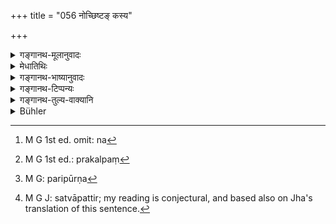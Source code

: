 +++
title = "056 नोच्छिष्टङ् कस्य"

+++

<details><summary>गङ्गानथ-मूलानुवादः</summary>

He should not give the leavings to anyone; he should not eat in between; he should not do over-rating; and he should not go any-where with particles of food still on him.—(56)
</details>

<details><summary>मेधातिथिः</summary>

पात्रीस्थम् अन्नम् आस्यस्पर्शदूषितम् **उच्छिष्टम्** उच्यते । तन् **न कस्यचिद् दद्याद्** अनेनैव सिद्धे स्नातकव्रतेषु यः शूद्रविषयः प्रतिषेधः स तत्रैव निरूपयिष्यते । चतुर्थ्यां प्राप्तायां षष्ठी संबन्धमात्रनिषेधार्था । ये ऽपि दत्तम् इदम् अस्मभ्यम् इति न विदुस् तेषाम् अपि भोजनाय न[^२०५] प्रकल्प्यं[^२०६] श्वबिडालादीनाम् । न ह्य् अत्र ददात्यर्थः परिपूर्णः[^२०७] स्वत्वनिवृत्तिमात्रं दातुः, परस्य स्वत्वापत्तिर्[^२०८] नास्ति । 


[^२०८]:
     M G J: satvāpattir; my reading is conjectural, and based also on Jha's translation of this sentence.


[^२०७]:
     M G: paripūrṇa


[^२०६]:
     M G 1st ed.: prakalpaṃ


[^२०५]:
     M G 1st ed. omit: na

- **अन्तरा**शब्दो मध्यवचनः । द्वौ भोजनकालौ सायं प्रातश् च । ततो ऽन्यस्मिन् काले न भुञ्जीत । अथ वा व्यवधाने **अन्तरा**शब्दः । त्यक्तभोजनव्यापारः क्रियान्तरेण व्यवधाय पुनस् तद् एव प्राक्पात्रगृहीतं न भुञ्जीत । स्मृत्यन्तरे तु विशेषः पठ्यते- "उत्थानाचमनव्यापेतम्" इति (च्ड़्। ग्ध् १७.१९) । केचित् तु विच्छेदम् अन्तरम् आचक्षते । "सव्येन पाणिना पात्रम् अन्वालभ्य दक्षिणेनावदाय प्राणायास्ये जुहोति" इति श्रूयते । तत्र यः सव्येन पात्रस्यानुग्रहस् तदनन्तरम् । 

- **न चैवात्यशनम्** अतिमात्रम् अशनं **कुर्यात्** । एतच् चानारोग्यकारणं गुरुविरुद्धादीनां प्रदर्शनार्थम् । हेतूपदेशान् मात्राशितायाश् चायुर्वेदाद् अतिमात्रता बोद्धव्या । यावद् अशितम् अन्नम् उदरपूरं न करोति सम्यग् जीर्यति तावद् अशितव्यम् । त्रयः कुक्षेर् भागाः, अध्यर्धम् अन्नस्य भागार्धं पानस्य भागो दोषसंचाराय । अन्यथानारोग्यम् । 

- **न चोच्छित्ष्टः क्वचिद् व्रजेत्** । अतश् चोच्छिष्टम् अपनीय शुचित्वम् आपादिते तस्मिन्न् एव देश आचान्तव्यम् ॥ २.५६ ॥
</details>

<details><summary>गङ्गानथ-भाष्यानुवादः</summary>

The food left in the dish, and become unclean by being touched with the mouth, is called, ‘*leavings*;’—this he should not give to anyone. The prohibition of the offering of the leavings to any person being already contained in this verse, the necessity of having another prohibition of the offering of the leavings to a *Śūdra*,—which we find among the duties of the *Snātakā*—we shall explain in connection with the latter verse.

\[In ‘*Kasyachit*’ \] though the dative would he the proper form, we have the genitive in the sense of ‘relationship in general,’ and what is meant is that it should not he given even to such living beings as do not understand that a certain thing has been given to them,—such for instance, as dogs and cats; in this latter case the act cannot he called ‘*giving*’ in its full sense; as it involves merely the cessation of the proprietary right of the giver, it does not involve the producing of the proprietary right in the recipient \[that is why the Dative could not he rightly used: which could imply both *giving* and *receiving* \].

The phrase ‘*antarā*’ ‘*in between*,’ means *middle*. There are two times for meals—morning and evening; and one should not eat between these meals. Or, ‘*in* *between*’ may mean *interruption*; in which case the meaning is that ‘having once left off the act of eating, and having interrupted it by some other act, he should not eat the food left in the same dish.’ Another *Smṛti* lays down the specific rule that ‘one should avoid eating interrupted by rising and washing.’ Others again have explained the phrase ‘*antarā*,’ as meaning *disconnection*. The *Śruti* having declared that ‘holding the dish with the left hand, ono should take up the morsel with the right hand and then offer it to the Life-breath in the mouth,’—it is the *omitting of the act of holding the dish with the left hand* which is meant by the terms ‘*antarā*.’

‘*Be should not do over-eating*’;—one should not eat too much. This is with a view to health, and hence implies the avoidance of such food as may he either indigestible or unsuitable. Specially because the advice is based upon reason. What is ‘*over-eating*’ can he learnt from the Āyurveda. The sense is that one should eat only that quantity of food which does not quite fill the stomach, and which is properly digested. Of the three parts into which the stomach is divided, one part itself should bo filled with food, half a part with water, and one part should be left for the action of the bodily humours. If this is not done, health suffers.

‘*He should not go anywhere teiṭh particles of food still on him*’;—on the very spot where he has oaten, he should clean himself by removing all particles of food from the body and then wash his hands and mouth without rising from the place.—(50)
</details>

<details><summary>गङ्गानथ-टिप्पन्यः</summary>

The second half of this verse is quoted in *Vīramitrodaya* (Saṃskāra, p.
458); in *Aparārka* (p. 61) in support of the view that by avoiding
over-eating one acquires health;—and in *Smṛticandrikā* (Saṃskāra, p.
115).
</details>

<details><summary>गङ्गानथ-तुल्य-वाक्यानि</summary>

**(Verse 56-57)  
**

*Āpastamba-Dharmasūtra*, 1. 3. 36-10.—‘After eating, he should himself
wash the dish; he should not have any leavings; what he does not eat he
should bury in the ground; or throw into water.’

*Āpastamba*, 1. 11- 31. 22.—‘He should not offer the leavings to a
non-Brāhmaṇa.’

*Āpastamba*, 2.1.2-3.—‘He should eat twice; never satiating himself with
food.’

*Vaśiṣṭha* (Aparārka, p. 61).—‘For the ascetic the meal should consist
of eight morsels, for the hermit, sixteen, for the householder,
thirty-two; for the student, there is no limit.’

\[This same text is quoted in Parāśaramādhava, p. 370, as from
Āpastamba. \]

*Vaśiṣṭha*, 17.—‘Leavings or no leavings,—he should not offer the food
to a Śūdra.’

*Vaśiṣṭha*, 11.17.—‘Leavings, except those of the Teacher, should never
be eaten; nor one’s own leavings.’

*Āpastamba-Dharmasūtra*, 2. 7. 17. 12.—‘He should not. offer the
leavings to any one who does not possess the necessary qualifications.’

*Viṣṇu-Smṛti*, 67. 36.—‘One should not eat clarified butter, with mouth
unclean.’

*Baudhāyana-Dharmasūtra*, 1. 2. 37.—‘Leavings should he avoided.’

*Saṃvarta* (Aparārka, p. 61).—‘Eating in the morning and in the evening
has been prescribed for men, by the gods; one shall not eat in between
these two meals; this practice is equal to the Agnihotra.’

*Mahābhārata*. (Aśvamedhika-Parāśaramādhava, p. 370).—‘One should never
overeat himself, nor eat too little.’

*Pulastya* (Do.). One shall never eat all that is served to him, except
curd, butter, fruits, milk, honey, and *sattu*.’

*Brahmapurāṇa* (Do., p. 372).—‘He shall not leave food needlessly; he
shall not go anywhere with particles of food still on him.’

*Gautama-Dharmasūtra*, 2.47.—‘\[He should eat\] contentedly. not
greedily.’

*Gautama-Dharmasūtra* (Parāśaramādhava, p. 371).—‘Morning and evening,
he shall eat food, which has been worshipped, without decrying it.’
</details>

<details><summary>Bühler</summary>

056	Let him not give to any man what he leaves, and beware of eating between (the two meal-times); let him not over-eat himself, nor go anywhere without having purified himself (after his meal).
</details>
